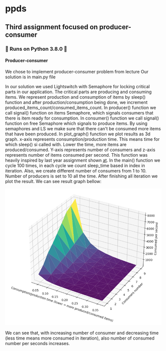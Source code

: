 # ppds
## Third assignment focused on producer-consumer
### 🐍 Runs on Python 3.8.0 🐍

#### Producer-consumer

We chose to implement producer-consumer problem from lecture
Our solution is in main.py file

In our solution we used Lightswitch with Semaphore for locking critical parts in our application.
The critical parts are producing and consuming items. We represent production and consumption
of items by sleep() function and after production/consumption being done, we increment
produced_items_count/consumed_items_count. In producer() function we call signal() function
on items Semaphore, which signals consumers that there is item ready for consumption.
In consumer() function we call signal() function on free Semaphore which signals to produce items.
By using semaphores and LS we make sure that there can't be consumed more items that have been produced.
In plot_graph() function we plot results as 3d graph. x-axis represents consumption/production time.
This means time for which sleep() si called with. Lower the time, more items are produced/consumed.
Y-axis represents number of consumers and z-axis represents number of items consumed per second.
This function was heavily inspired by last year assignment shown [at](https://www.youtube.com/watch?v=vI_DA3WiijI&t).
In the main() function we cycle 100 times, in each cycle we count sleep_time based in index in iteration.
Also, we create different number of consumers from 1 to 10. Number of producers is set to 10 all the time.
After finishing all iteration we plot the result.
We can see result graph bellow:

![Result graph](./result_graph.png "P-C problem")

We can see that, with increasing number of consumer and decreasing time (less time means more consumed
in iteration), also number of consumed number per seconds increases.